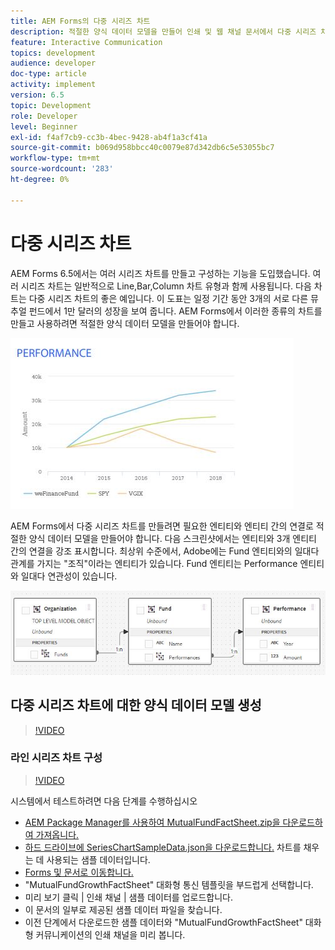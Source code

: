 ```yaml
---
title: AEM Forms의 다중 시리즈 차트
description: 적절한 양식 데이터 모델을 만들어 인쇄 및 웹 채널 문서에서 다중 시리즈 차트를 만듭니다.
feature: Interactive Communication
topics: development
audience: developer
doc-type: article
activity: implement
version: 6.5
topic: Development
role: Developer
level: Beginner
exl-id: f4af7cb9-cc3b-4bec-9428-ab4f1a3cf41a
source-git-commit: b069d958bbcc40c0079e87d342db6c5e53055bc7
workflow-type: tm+mt
source-wordcount: '283'
ht-degree: 0%

---
```


# 다중 시리즈 차트

AEM Forms 6.5에서는 여러 시리즈 차트를 만들고 구성하는 기능을 도입했습니다. 여러 시리즈 차트는 일반적으로 Line,Bar,Column 차트 유형과 함께 사용됩니다. 다음 차트는 다중 시리즈 차트의 좋은 예입니다. 이 도표는 일정 기간 동안 3개의 서로 다른 뮤추얼 펀드에서 1만 달러의 성장을 보여 줍니다. AEM Forms에서 이러한 종류의 차트를 만들고 사용하려면 적절한 양식 데이터 모델을 만들어야 합니다.

![멀티시리즈 차트](assets/seriescharts.jfif)

AEM Forms에서 다중 시리즈 차트를 만들려면 필요한 엔티티와 엔티티 간의 연결로 적절한 양식 데이터 모델을 만들어야 합니다. 다음 스크린샷에서는 엔티티와 3개 엔티티 간의 연결을 강조 표시합니다. 최상위 수준에서, Adobe에는 Fund 엔티티와의 일대다 관계를 가지는 &quot;조직&quot;이라는 엔티티가 있습니다. Fund 엔티티는 Performance 엔티티와 일대다 연관성이 있습니다.

![양식 데이터 모델](assets/formdatamodel.jfif)

## 다중 시리즈 차트에 대한 양식 데이터 모델 생성

>[!VIDEO](https://video.tv.adobe.com/v/26352/quality=9)

### 라인 시리즈 차트 구성

>[!VIDEO](https://video.tv.adobe.com/v/26353?quality=9&learn=on)

시스템에서 테스트하려면 다음 단계를 수행하십시오

* [AEM Package Manager를 사용하여 MutualFundFactSheet.zip을 다운로드하여 가져옵니다.](assets/mutualfundfactsheet.zip)
* [하드 드라이브에 SeriesChartSampleData.json을 다운로드합니다.](assets/serieschartsampledata.json) 차트를 채우는 데 사용되는 샘플 데이터입니다.
* [Forms 및 문서로 이동합니다.](http://localhost:4502/aem/forms.html/content/dam/formsanddocuments)
* &quot;MutualFundGrowthFactSheet&quot; 대화형 통신 템플릿을 부드럽게 선택합니다.
* 미리 보기 클릭 | 인쇄 채널 | 샘플 데이터를 업로드합니다.
* 이 문서의 일부로 제공된 샘플 데이터 파일을 찾습니다.
* 이전 단계에서 다운로드한 샘플 데이터와 &quot;MutualFundGrowthFactSheet&quot; 대화형 커뮤니케이션의 인쇄 채널을 미리 봅니다.
